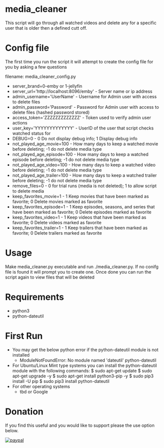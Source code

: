 # media_cleaner
This script will go through all watched videos and delete any for a specific user that is older then a defined cutt off.

# Config file 
The first time you run the script it will attempt to create the config file for you by asking a few questions

filename: media_cleaner_config.py

* server_brand=0-emby or 1-jellyfin
* server_url='http://localhost:8096/emby' - Server name or ip address
* admin_username='UserName' - Username for Admin user with access to delete files
* admin_password='Password' - Password for Admin user with access to delete files (hashed password stored)
* access_token='ZZZZZZZZZZZZZ' - Token used to verify admin user actions
* user_key='YYYYYYYYYYYYY' - UserID of the user that script checks watched status for
* DEBUG=0 - 0 Do not display debug info; 1 Display debug info
* not_played_age_movie=100 - How many days to keep a watched movie before deleting; -1 do not delete media type
* not_played_age_episode=100 - How many days to keep a watched episode before deleting; -1 do not delete media type
* not_played_age_video=100 - How many days to keep a watched video before deleting; -1 do not delete media type
* not_played_age_trailer=100 - How many days to keep a watched trailer before deleting; -1 do not delete media type
* remove_files=0 - 0 for trial runs (media is not deleted);  1 to allow script to delete media
* keep_favorites_movie=1 - 1 Keep movies that have been marked as favorite; 0 Delete movies marked as favorite
* keep_favorites_episode=1 - 1 Keep episodes, seasons, and series that have been marked as favorite; 0 Delete episodes marked as favorite
* keep_favorites_video=1 - 1 Keep videos that have been marked as favorite; 0 Delete videos marked as favorite
* keep_favorites_trailer=1 - 1 Keep trailers that have been marked as favorite; 0 Delete trailers marked as favorite


# Usage
Make media_cleaner.py executable and run ./media_cleaner.py.  If no conifg file is found it will prompt you to create one.  Once done you can run the script again to view files that will be deleted

# Requirements
* python3
* python-dateutil

# First Run
* You may get the below python error if the python-dateutil module is not installed
   - ModuleNotFoundError: No module named 'dateutil' python-dateutil
* For Ubuntu/Linux Mint type systems you can install the python-dateutil module with the following commands:
   $ sudo apt-get update
   $ sudo apt-get upgrade -y
   $ sudo apt-get install python3-pip -y
   $ sudo pip3 install -U pip
   $ sudo pip3 install python-dateutil
* For other operating systems
   - tbd or Google

# Donation
If you find this useful and you would like to support please the use option below.

[![paypal](https://www.paypalobjects.com/en_US/i/btn/btn_donateCC_LG.gif)](https://www.paypal.com/cgi-bin/webscr?cmd=_donations&business=jason%2ep%2eclara%40gmail%2ecom&lc=CA&item_name=Jason%20Clara&currency_code=USD&bn=PP%2dDonationsBF%3abtn_donateCC_LG%2egif%3aNonHosted)
